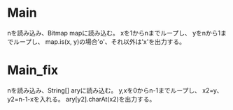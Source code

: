 # Main
nを読み込み、Bitmap mapに読み込む。
xを1からnまでループし、
yをnから1までループし、
map.is(x, y)の場合'o'、それ以外は'x'を出力する。

# Main\_fix
nを読み込み、String[] aryに読み込む。
y,xを0からn-1までループし、
x2=y、y2=n-1-xを入れる。
ary[y2].charAt(x2)を出力する。

